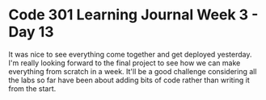 # Code 301 Learning Journal Week 3 - Day 13
It was nice to see everything come together and get deployed yesterday.  I'm really looking forward to the final project to see how we can make everything from scratch in a week.  It'll be a good challenge considering all the labs so far have been about adding bits of code rather than writing it from the start.
